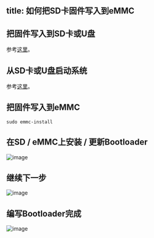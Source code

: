 title: 如何把SD卡固件写入到eMMC
---

## 把固件写入到SD卡或U盘

参考[这里](/android/zh-cn/vim3/BootFromExtMedia#1、把固件写入到SD卡或U盘)。


## 从SD卡或U盘启动系统

参考[这里](/android/zh-cn/vim3/BootFromExtMedia.html)。

## 把固件写入到eMMC

```
sudo emmc-install
```

## 在SD / eMMC上安装 / 更新Bootloader

![image](/android/images/vim1/Write_SD_image_to_eMMC1.png)

## 继续下一步

![image](/android/images/vim1/Write_SD_image_to_eMMC2.png)

## 编写Bootloader完成

![image](/android/images/vim1/Write_SD_image_to_eMMC3.png)
